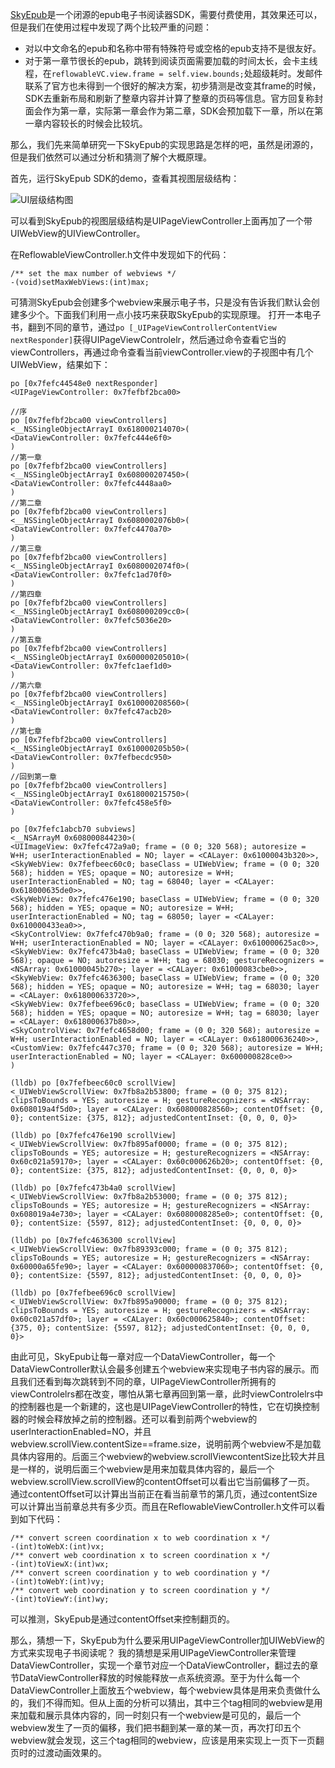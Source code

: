 [SkyEpub](https://skyepub.net/)是一个闭源的epub电子书阅读器SDK，需要付费使用，其效果还可以，但是我们在使用过程中发现了两个比较严重的问题：

- 对以中文命名的epub和名称中带有特殊符号或空格的epub支持不是很友好。
- 对于第一章节很长的epub，跳转到阅读页面需要加载的时间太长，会卡主线程，在``reflowableVC.view.frame = self.view.bounds;``处超级耗时。发邮件联系了官方也未得到一个很好的解决方案，初步猜测是改变其frame的时候，SDK去重新布局和刷新了整章内容并计算了整章的页码等信息。官方回复称封面会作为第一章，实际第一章会作为第二章，SDK会预加载下一章，所以在第一章内容较长的时候会比较坑。

那么，我们先来简单研究一下SkyEpub的实现思路是怎样的吧，虽然是闭源的，但是我们依然可以通过分析和猜测了解个大概原理。

首先，运行SkyEpub SDK的demo，查看其视图层级结构：

![UI层级结构图](https://github.com/lqcjdx/Epub/blob/master/Explore/Images/ui_hierarchy.png)



可以看到SkyEpub的视图层级结构是UIPageViewController上面再加了一个带UIWebView的UIViewController。



在ReflowableViewController.h文件中发现如下的代码：

```
/** set the max number of webviews */
-(void)setMaxWebViews:(int)max;
```

可猜测SkyEpub会创建多个webview来展示电子书，只是没有告诉我们默认会创建多少个。下面我们利用一点小技巧来获取SkyEpub的实现原理。
打开一本电子书，翻到不同的章节，通过``po [_UIPageViewControllerContentView nextResponder]``获得UIPageViewControlelr，然后通过命令查看它当的viewControllers，再通过命令查看当前viewController.view的子视图中有几个UIWebView，结果如下：


```
po [0x7fefc44548e0 nextResponder]
<UIPageViewController: 0x7fefbf2bca00>

//序
po [0x7fefbf2bca00 viewControllers]
<__NSSingleObjectArrayI 0x618000214070>(
<DataViewController: 0x7fefc444e6f0>
)
//第一章
po [0x7fefbf2bca00 viewControllers]
<__NSSingleObjectArrayI 0x608000207450>(
<DataViewController: 0x7fefc4448aa0>
)
//第二章
po [0x7fefbf2bca00 viewControllers]
<__NSSingleObjectArrayI 0x6080002076b0>(
<DataViewController: 0x7fefc4470a70>
)
//第三章
po [0x7fefbf2bca00 viewControllers]
<__NSSingleObjectArrayI 0x6080002074f0>(
<DataViewController: 0x7fefc1ad70f0>
)
//第四章
po [0x7fefbf2bca00 viewControllers]
<__NSSingleObjectArrayI 0x608000209cc0>(
<DataViewController: 0x7fefc5036e20>
)
//第五章
po [0x7fefbf2bca00 viewControllers]
<__NSSingleObjectArrayI 0x600000205010>(
<DataViewController: 0x7fefc1aef1d0>
)
//第六章
po [0x7fefbf2bca00 viewControllers]
<__NSSingleObjectArrayI 0x610000208560>(
<DataViewController: 0x7fefc47acb20>
)
//第七章
po [0x7fefbf2bca00 viewControllers]
<__NSSingleObjectArrayI 0x610000205b50>(
<DataViewController: 0x7fefbecdc950>
)
//回到第一章
po [0x7fefbf2bca00 viewControllers]
<__NSSingleObjectArrayI 0x618000215750>(
<DataViewController: 0x7fefc458e5f0>
)

po [0x7fefc1abcb70 subviews]
<__NSArrayM 0x608000844230>(
<UIImageView: 0x7fefc472a9a0; frame = (0 0; 320 568); autoresize = W+H; userInteractionEnabled = NO; layer = <CALayer: 0x61000043b320>>,
<SkyWebView: 0x7fefbeec60c0; baseClass = UIWebView; frame = (0 0; 320 568); hidden = YES; opaque = NO; autoresize = W+H; userInteractionEnabled = NO; tag = 68040; layer = <CALayer: 0x618000635de0>>,
<SkyWebView: 0x7fefc476e190; baseClass = UIWebView; frame = (0 0; 320 568); hidden = YES; opaque = NO; autoresize = W+H; userInteractionEnabled = NO; tag = 68050; layer = <CALayer: 0x610000433ea0>>,
<SkyControlView: 0x7fefc470b9a0; frame = (0 0; 320 568); autoresize = W+H; userInteractionEnabled = NO; layer = <CALayer: 0x610000625ac0>>,
<SkyWebView: 0x7fefc473b4a0; baseClass = UIWebView; frame = (0 0; 320 568); opaque = NO; autoresize = W+H; tag = 68030; gestureRecognizers = <NSArray: 0x61000045b270>; layer = <CALayer: 0x61000083cbe0>>,
<SkyWebView: 0x7fefc4636300; baseClass = UIWebView; frame = (0 0; 320 568); hidden = YES; opaque = NO; autoresize = W+H; tag = 68030; layer = <CALayer: 0x618000633720>>,
<SkyWebView: 0x7fefbee696c0; baseClass = UIWebView; frame = (0 0; 320 568); hidden = YES; opaque = NO; autoresize = W+H; tag = 68030; layer = <CALayer: 0x618000637b80>>,
<SkyControlView: 0x7fefc4658d00; frame = (0 0; 320 568); autoresize = W+H; userInteractionEnabled = NO; layer = <CALayer: 0x618000636240>>,
<CustomView: 0x7fefc447c370; frame = (0 0; 320 568); autoresize = W+H; userInteractionEnabled = NO; layer = <CALayer: 0x600000828ce0>>
)

(lldb) po [0x7fefbeec60c0 scrollView]
<_UIWebViewScrollView: 0x7fb8a2b53800; frame = (0 0; 375 812); clipsToBounds = YES; autoresize = H; gestureRecognizers = <NSArray: 0x608019a4f5d0>; layer = <CALayer: 0x608000828560>; contentOffset: {0, 0}; contentSize: {375, 812}; adjustedContentInset: {0, 0, 0, 0}>

(lldb) po [0x7fefc476e190 scrollView]
<_UIWebViewScrollView: 0x7fb895af0000; frame = (0 0; 375 812); clipsToBounds = YES; autoresize = H; gestureRecognizers = <NSArray: 0x60c021a59170>; layer = <CALayer: 0x60c000626b20>; contentOffset: {0, 0}; contentSize: {375, 812}; adjustedContentInset: {0, 0, 0, 0}>

(lldb) po [0x7fefc473b4a0 scrollView]
<_UIWebViewScrollView: 0x7fb8a2b53000; frame = (0 0; 375 812); clipsToBounds = YES; autoresize = H; gestureRecognizers = <NSArray: 0x608019a4e730>; layer = <CALayer: 0x6080008285e0>; contentOffset: {0, 0}; contentSize: {5597, 812}; adjustedContentInset: {0, 0, 0, 0}>

(lldb) po [0x7fefc4636300 scrollView]
<_UIWebViewScrollView: 0x7fb89393c000; frame = (0 0; 375 812); clipsToBounds = YES; autoresize = H; gestureRecognizers = <NSArray: 0x60000a65fe90>; layer = <CALayer: 0x600000837060>; contentOffset: {0, 0}; contentSize: {5597, 812}; adjustedContentInset: {0, 0, 0, 0}>

(lldb) po [0x7fefbee696c0 scrollView]
<_UIWebViewScrollView: 0x7fb895a90000; frame = (0 0; 375 812); clipsToBounds = YES; autoresize = H; gestureRecognizers = <NSArray: 0x60c021a57df0>; layer = <CALayer: 0x60c000625840>; contentOffset: {375, 0}; contentSize: {5597, 812}; adjustedContentInset: {0, 0, 0, 0}>
```

由此可见，SkyEpub让每一章对应一个DataViewController，每一个DataViewController默认会最多创建五个webview来实现电子书内容的展示。而且我们还看到每次跳转到不同的章，UIPageViewController所拥有的viewControlelrs都在改变，哪怕从第七章再回到第一章，此时viewControlelrs中的控制器也是一个新建的，这也是UIPageViewController的特性，它在切换控制器的时候会释放掉之前的控制器。还可以看到前两个webview的userInteractionEnabled=NO，并且webview.scrollView.contentSize==frame.size，说明前两个webview不是加载具体内容用的。后面三个webview的webview.scrollViewcontentSize比较大并且是一样的，说明后面三个webview是用来加载具体内容的，最后一个webview.scrollView.scrollView的contentOffset可以看出它当前偏移了一页。 通过contentOffset可以计算出当前正在看当前章节的第几页，通过contentSize可以计算出当前章总共有多少页。而且在ReflowableViewController.h文件可以看到如下代码：

```
/** convert screen coordination x to web coordination x */
-(int)toWebX:(int)vx;
/** convert web coordination x to screen coordination x */
-(int)toViewX:(int)wx;
/** convert screen coordination y to web coordination y */
-(int)toWebY:(int)vy;
/** convert web coordination y to screen coordination y */
-(int)toViewY:(int)wy;
```

可以推测，SkyEpub是通过contentOffset来控制翻页的。



那么，猜想一下，SkyEpub为什么要采用UIPageViewController加UIWebView的方式来实现电子书阅读呢？
我的猜想是采用UIPageViewController来管理DataViewController，实现一个章节对应一个DataViewController，翻过去的章节DataViewController释放的时候能释放一点系统资源。至于为什么每一个DataViewController上面放五个webview，每个webview具体是用来负责做什么的，我们不得而知。但从上面的分析可以猜出，其中三个tag相同的webview是用来加载和展示具体内容的，同一时刻只有一个webview是可见的，最后一个webview发生了一页的偏移，我们把书翻到某一章的某一页，再次打印五个webview就会发现，这三个tag相同的webview，应该是用来实现上一页下一页翻页时的过渡动画效果的。



